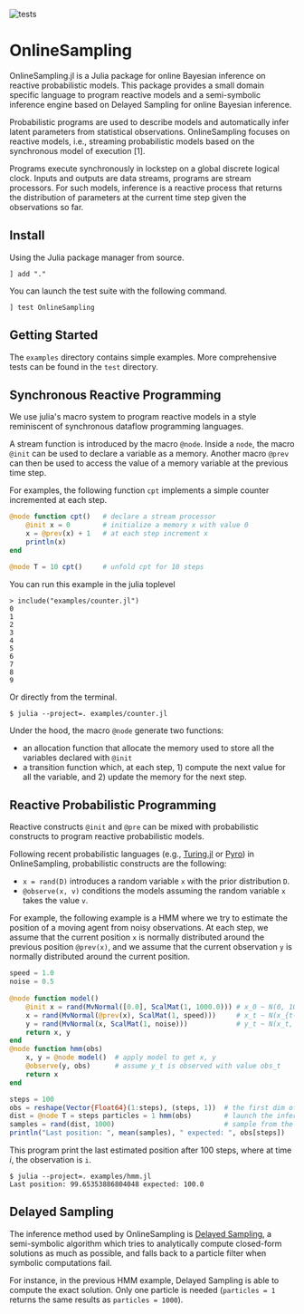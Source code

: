 ![tests](https://github.com/wazizian/OnlineSampling.jl/actions/workflows/test.yml/badge.svg?branch=main)

# OnlineSampling

OnlineSampling.jl is a Julia package for online Bayesian inference on reactive probabilistic models.
This package provides a small domain specific language to program reactive models and a semi-symbolic inference engine based on Delayed Sampling for online Bayesian inference.

Probabilistic programs are used to describe models and automatically infer latent parameters from statistical observations.
OnlineSampling focuses on reactive models, i.e., streaming probabilistic models based on the synchronous model of execution [1].

Programs execute synchronously in lockstep on a global discrete logical clock.
Inputs and outputs are data streams, programs are stream processors.
For such models, inference is a reactive process that returns the distribution of parameters at the current time step given the observations so far.

## Install

Using the Julia package manager from source.

```
] add "."
```

You can launch the test suite with the following command.

```
] test OnlineSampling
```

## Getting Started

The `examples` directory contains simple examples.
More comprehensive tests can be found in the `test` directory.

## Synchronous Reactive Programming

We use julia's macro system to program reactive models in a style reminiscent of synchronous dataflow programming languages.

A stream function is introduced by the macro `@node`.
Inside a `node`, the macro `@init` can be used to declare a variable as a memory.
Another macro `@prev` can then be used to access the value of a memory variable at the previous time step.

For examples, the following function `cpt` implements a simple counter incremented at each step.

```julia
@node function cpt()   # declare a stream processor
    @init x = 0        # initialize a memory x with value 0
    x = @prev(x) + 1   # at each step increment x
    println(x)
end

@node T = 10 cpt()     # unfold cpt for 10 steps
```

You can run this example in the julia toplevel

```
> include("examples/counter.jl")
0
1
2
3
4
5
6
7
8
9
```

Or directly from the terminal.

```
$ julia --project=. examples/counter.jl
```


Under the hood, the macro `@node` generate two functions:
- an allocation function that allocate the memory used to store all the variables declared with `@init`
- a transition function which, at each step, 1) compute the next value for all the variable, and 2) update the memory for the next step.


## Reactive Probabilistic Programming

Reactive constructs `@init` and `@pre` can be mixed with probabilistic constructs to program reactive probabilistic models.

Following recent probabilistic languages (e.g., [Turing.jl](https://turing.ml/) or [Pyro](https://pyro.ai/)) in OnlineSampling, probabilistic constructs are the following:
- `x = rand(D)` introduces a random variable `x` with the prior distribution `D`.
- `@observe(x, v)` conditions the models assuming the random variable `x` takes the value `v`.

For example, the following example is a HMM where we try to estimate the position of a moving agent from noisy observations.
At each step, we assume that the current position `x` is normally distributed around the previous position `@prev(x)`, and we assume that the current observation `y` is normally distributed around the current position.

```julia
speed = 1.0
noise = 0.5
    
@node function model()
    @init x = rand(MvNormal([0.0], ScalMat(1, 1000.0))) # x_0 ~ N(0, 1000)
    x = rand(MvNormal(@prev(x), ScalMat(1, speed)))     # x_t ~ N(x_{t-1}, speed)
    y = rand(MvNormal(x, ScalMat(1, noise)))            # y_t ~ N(x_t, noise)
    return x, y
end
@node function hmm(obs)
    x, y = @node model()  # apply model to get x, y
    @observe(y, obs)      # assume y_t is observed with value obs_t 
    return x
end

steps = 100
obs = reshape(Vector{Float64}(1:steps), (steps, 1))  # the first dim of the input must be the number of time steps
dist = @node T = steps particles = 1 hmm(obs)        # launch the inference with 1 particles where steps is the number of time steps. 
samples = rand(dist, 1000)                           # sample from the posterior
println("Last position: ", mean(samples), " expected: ", obs[steps])
```

This program print the last estimated position after 100 steps, where at time $i$, the observation is `i`.

```
$ julia --project=. examples/hmm.jl
Last position: 99.65353886804048 expected: 100.0
```

## Delayed Sampling

The inference method used by OnlineSampling is [Delayed Sampling](https://arxiv.org/abs/1708.07787), a semi-symbolic algorithm which tries to analytically compute closed-form solutions as much as possible, and falls back to a particle filter when symbolic computations fail.

For instance, in the previous HMM example, Delayed Sampling is able to compute the exact solution.
Only one particle is needed (`particles = 1` returns the same results as `particles = 1000`).
